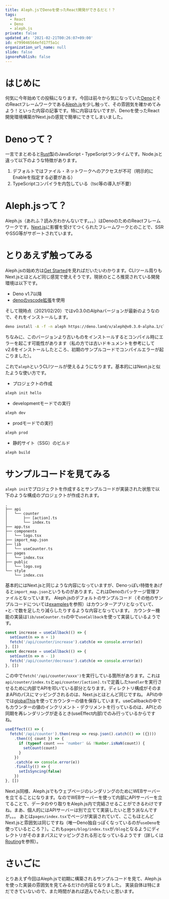 ```yaml
---
title: Aleph.jsでDenoを使ったReact開発ができるだと！？
tags:
  - React
  - Deno
  - aleph.js
private: false
updated_at: '2021-02-21T00:26:07+09:00'
id: e799046564efd17f5a1c
organization_url_name: null
slide: false
ignorePublish: false
---
```

# はじめに

何気に今年始めての投稿になります。今回は前々から気になっていた[Deno](https://deno.land/)とそのReactフレームワークである[Aleph.js](https://alephjs.org/)を少し触って、その雰囲気を確かめてみよう！といった内容の記事です。特に内容はないですが、Denoを使ったReact開発環境構築がNext.jsの感覚で簡単にできてしまいました。

# Denoって？

一言でまとめると[Rust](https://www.rust-lang.org)製のJavaScript・TypeScriptランタイムです。Node.jsと違って以下のような特徴があります。

1. デフォルトではファイル・ネットワークへのアクセスが不可（明示的にEnableを指定する必要がある）
2. TypeScriptコンパイラを内包している（tsc等の導入が不要）

# Aleph.jsって？

Aleph.js（あれふ？読み方わかんないです。。。）はDenoのためのReactフレームワークです。[Next.js](https://nextjs.org/)に影響を受けてつくられたフレームワークとのことで、SSRやSSG等がサポートされています。

# とりあえず触ってみる

Aleph.jsの始め方は[Get Started](https://alephjs.org/docs/get-started)を見ればだいたいわかります。CLIツール周りもNext.jsとほとんど同じ感覚で使えそうです。現状のところ推奨されている開発環境は以下です。

- Deno v1.7以降
- [denoのvscode拡張](https://marketplace.visualstudio.com/items?itemName=denoland.vscode-deno)を使用

そして現時点（2021/02/20）ではv0.3.0のAlphaバージョンが最新のようなので、それをインストールします。

```bash
deno install -A -f -n aleph https://deno.land/x/aleph@v0.3.0-alpha.1/cli.ts
```

ちなみに、このバージョンより古いものをインストールするとコンパイル時にエラーを起こす可能性があります（私の方では古いドキュメントを参考にしてv2.6をインストールしたところ、初期のサンプルコードでコンパイルエラーが起こりました）。

これで`aleph`というCLIツールが使えるようになります。基本的にはNext.jsと似たような使い方です。

- プロジェクトの作成

```bash
aleph init hello
```

- developmentモードでの実行

```bash
aleph dev
```

- prodモードでの実行

```bash
aleph prod
```

- 静的サイト（SSG）のビルド

```bash
aleph build
```

# サンプルコードを見てみる

`aleph init`でプロジェクトを作成するとサンプルコードが実装された状態で以下のような構成のプロジェクトが作成されます。

```text
.
├── api
│   └── counter
│       ├── [action].ts
│       └── index.ts
├── app.tsx
├── components
│   └── logo.tsx
├── import_map.json
├── lib
│   └── useCounter.ts
├── pages
│   └── index.tsx
├── public
│   └── logo.svg
└── style
    └── index.css
```

基本的にはNext.jsと同じような内容になっていますが、Denoっぽい特徴をあげると`import_map.json`というものがあります。これはDenoのパッケージ管理ファイルとなっています。
Aleph.jsのデフォルトのサンプルコード（その他のサンプルコードについては[examples](https://github.com/alephjs/aleph.js/tree/master/examples)を参照）はカウンターアプリとなっていて、`+`と`-`で数を足したり減らしたりするような内容となっています。
カウンター機能の実装は`lib/useCounter.ts`の中で`useCallback`を使って実装しているようです。

```typescript
const increase = useCallback(() => {
  setCount(n => n + 1)
  fetch('/api/counter/increase').catch(e => console.error(e))
}, [])
const decrease = useCallback(() => {
  setCount(n => n - 1)
  fetch('/api/counter/decrease').catch(e => console.error(e))
}, [])
```

この中で`fetch('/api/counter/xxxx')`を実行している箇所があります。これは`api/counter/index.ts`と`api/counter/[action].ts`で定義した`handler`を実行させるために内部でAPIを叩いている部分となります。ディレクトリ構成がそのままAPIのパスにマッピングされるのは、Next.jsとほとんど同じですね。
APIの中では[globalThis](https://developer.mozilla.org/ja/docs/Web/JavaScript/Reference/Global_Objects/globalThis)を使ってカウンターの値を保存しています。useCallbackの中でもカウンターの値のインクリメント・デクリメントを行っているのは、APIとの同期を再レンダリングが走るとき(useEffect内部)でのみ行っているからですね。

```typescript
useEffect(() => {
  fetch('/api/counter').then(resp => resp.json().catch(() => ({})))
    .then(({ count }) => {
      if (typeof count === 'number' && !Number.isNaN(count)) {
        setCount(count)
      }
    })
    .catch(e => console.error(e))
    .finally(() => {
      setIsSyncing(false)
    })
}, [])
```

Next.js同様、Aleph.jsでもウェブページのレンダリングのためにWEBサーバーを立てることになります。なのでWEBサーバーを使って内部にAPIサーバーを立てることで、データのやり取りをAleph.js内で完結させることができるわけですね。まあ、個人的にはAPIサーバーは別で立てて実装したいと思う派なんですが。。。
あとは`pages/index.tsx`でページが実装されていて、ここもほとんどNext.jsと雰囲気は同じですね（唯一Deno独自っぽくなっているのが`useDeno`を使っているところ？）。これも`pages/blog/index.tsx`が`/blog`となるようにディレクトリがそのままパスにマッピングされる形となっているようです（詳しくは[Routing](https://alephjs.org/docs/basic-features/routing)を参照）。

# さいごに

とりあえず今回はAleph.jsで初期に構築されるサンプルコードを見て、Aleph.jsを使った実装の雰囲気を見てみるだけの内容となりました。
実装自体は特にまだできていないので、また時間があれば遊んでみたいと思います。
